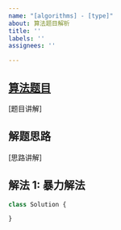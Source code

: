 ```yaml
---
name: "[algorithms] - [type]"
about: 算法题目解析
title: ''
labels: ''
assignees: ''

---
```


## [算法题目](/题目url)

[题目讲解]

## 解题思路

[思路讲解]

## 解法 1: 暴力解法

```typescript
class Solution {

}
```
